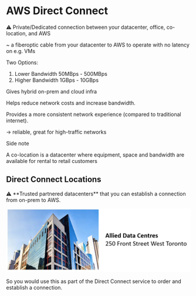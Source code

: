 # AWS Direct Connect

<aside>
⚠️ Private/Dedicated connection between your datacenter, office, co-location, and AWS

</aside>

~ a fiberoptic cable from your datacenter to AWS to operate with no latency on e.g. VMs

Two Options:

1. Lower Bandwidth 50MBps - 500MBps
2. Higher Bandwidth 1GBps - 10GBps

Gives hybrid on-prem and cloud infra

Helps reduce network costs and increase bandwidth.

Provides a more consistent network experience (compared to traditional internet).

→ reliable, great for high-traffic networks

Side note

A co-location is a datacenter where equipment, space and bandwidth are available for rental to retail customers

## Direct Connect Locations

<aside>
⚠️ **Trusted partnered datacenters** that you can establish a connection from on-prem to AWS.

</aside>

![Untitled](AWS%20Direct%20Connect%20a7b6b62ef60d48819e53cc3c572ccf5d/Untitled.png)

So you would use this as part of the Direct Connect service to order and establish a connection.